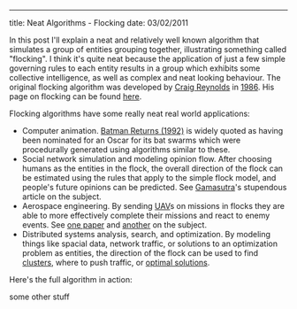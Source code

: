 --- 
title: Neat Algorithms - Flocking
date: 03/02/2011

In this post I'll explain a neat and relatively well known algorithm that simulates a group of entities grouping together, illustrating something called "flocking". I think it's quite neat because the application of just a few simple governing rules to each entity results in a group which exhibits some collective intelligence, as well as complex and neat looking behaviour. The original flocking algorithm was developed by [Craig Reynolds][1] in [1986][2]. His page on flocking can be found [here][2].

Flocking algorithms have some really neat real world applications:

 * Computer animation. [Batman Returns (1992)][3] is widely quoted as having been nominated for an Oscar for its bat swarms which were procedurally generated using algorithms similar to these.
 * Social network simulation and modeling opinion flow. After choosing humans as the entities in the flock, the overall direction of the flock can be estimated using the rules that apply to the simple flock model, and people's future opinions can be predicted. See [Gamasutra][4]'s stupendous article on the subject.
 * Aerospace engineering. By sending [UAV](http://en.wikipedia.org/wiki/Unmanned_aerial_vehicle)s on missions in flocks they are able to more effectively complete their missions and react to enemy events. See [one paper][5] and [another][6] on the subject.
 * Distributed systems analysis, search, and optimization. By modeling things like spacial data, network traffic, or solutions to an optimization problem as entities, the direction of the flock can be used to find [clusters][7], where to push traffic, or [optimal solutions](8).
 
 Here's the full algorithm in action:
<div class="flock" id="fullFlock"></div>
some other stuff
<script type="text/javascript">
  var Harry = {};
</script>

<script src="/js/processing.js" type="text/javascript"></script>
<script src="/js/flocking/vector.js" type="text/javascript"></script>
<script src="/js/flocking/boid.js" type="text/javascript"></script>
<script src="/js/flocking/flocking.js" type="text/javascript"></script>
<link href='/css/flocking.css' rel='stylesheet' type='text/css' /> 

[1]: http://www.red3d.com/cwr/index.html "Craig Reynold's personal site"
[2]: http://www.red3d.com/cwr/boids/ "Craig Reynold's site on Boids & Flocking"
[3]: http://www.imdb.com/title/tt0103776/awards "Batman Returns (1992) Awards list"
[4]: http://www.gamasutra.com/view/feature/1815/modeling_opinion_flow_in_humans_.php "Modeling opinion flow using Boid algorithms at Gamasutra"
[5]: http://ieeexplore.ieee.org/xpl/freeabs_all.jsp?arnumber=1470734 "Paper from the ACC in 2005 describing the performance of UAV flock missions"
[6]: http://ieeexplore.ieee.org/Xplore/login.jsp?url=http://ieeexplore.ieee.org/iel5/5351161/5356514/05356552.pdf%3Farnumber%3D5356552&authDecision=-203 "Paper from the ACC in 2005 describing the performance of UAV flock missions"
[7]: http://www.springerlink.com/content/c7t0fb6a54flkrw8/ "Paper on performant parallel spacial clustering from 2002"
[8]: http://www.engr.iupui.edu/~shi/pso.html "Page on particle swarm optimization with references."
